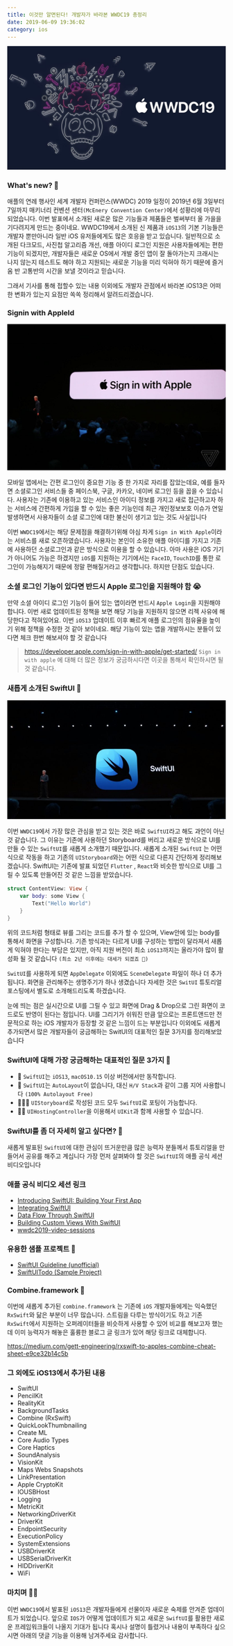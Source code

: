 ```yaml
---
title: 이것만 알면된다! 개발자가 바라본 WWDC19 총정리
date: 2019-06-09 19:36:02
category: ios
---
```


<img src="../../assets/2019-06-09/content.jpg">


### What's new? 🎁

애플의 연례 행사인 세계 개발자 컨퍼런스(WWDC) 2019 일정이  2019년 6월 3일부터 7일까지 매키너리 컨벤션 센터`(McEnery Convention Center)`에서 성황리에 마무리되었습니다. 이번 발표에서 소개된 새로운 많은 기능들과 제품들은 벌써부터 올 가을을 기다려지게 만드는 중이네요. WWDC19에서 소개된 신 제품과 `iOS13`의 기본 기능들은 개발자 뿐만아니라 일반  iOS 유저들에게도 많은 호응을 받고 있습니다.  일반적으로 소개된 다크모드, 사진첩 알고리즘 개선, 애플 아이디 로그인 지원은 사용자들에게는 편한 기능이 되겠지만, 개발자들은 새로운 OS에서 개발 중인 앱이 잘 돌아가는지 크래시는 나지 않는지 테스트도 해야 하고 지원되는 새로운 기능을 미리 익혀야 하기 때문에 즐거움 반 고통반의 시간을 보낼 것이라고 믿습니다.

그래서 기사를 통해 접할수 있는 내용 이외에도 개발자 관점에서 바라본 iOS13은 
어떠한 변화가 있는지 요점만 쏙쏙 정리해서 알려드리겠습니다.

### Signin with AppleId 

<img src="../../assets/2019-06-09/content-2.jpg">

모바일 앱에서는 간편 로그인이 중요한 기능 중 한 가지로 자리를 잡았는데요, 
예를 들자면 소셜로그인 서비스들 중 페이스북, 구글, 카카오, 네이버 로그인 등을 꼽을 수 있습니다. 
사용자는 기존에 이용하고 있는 서비스인 아이디 정보를 가지고 새로 접근하고자 하는 서비스에 간편하게 가입을 할 수 있는 좋은 기능인데 
최근 개인정보보호 이슈가 연일 발생하면서 사용자들이 소셜 로그인에 대한 불신이 생기고 있는 것도 사실입니다 

이번 `WWDC19`에서는 해당 문제점을 해결하기위해 야심 차게 `Sign in With Apple`이라는 서비스를 새로 오픈하였습니다. 
사용자는 본인이 소유한 애플 아이디를 가지고 기존에 사용하던 소셜로그인과 같은 방식으로 이용을 할 수 있습니다. 
아마 사용은 iOS 기기가 아니어도 가능은 하겠지만 `iOS`를 지원하는 기기에서는 `FaceID`, `TouchID`를 통한 로그인이 가능해지기 때문에 
정말 편해질거라고 생각합니다. 하지만 단점도 있습니다. 

### 소셜 로그인 기능이 있다면 반드시 Apple 로그인을 지원해야 함 😭

만약 소셜 아이디 로그인 기능이 들어 있는 앱이라면 반드시 `Apple Login`을 지원해야 합니다. 이번 새로 업데이트된 정책을 보면 해당 기능을 지원하지 않으면 리젝 사유에 해당한다고 적혀있어요.  이번 `iOS13` 업데이트 이후 빠르게 애플 로그인의 점유율을 높이기 위해 정책을 수정한 것 같아 보이네요. 해당 기능이 있는 앱을 개발하시는 분들이 있다면 체크 한번 해보셔야 할 것 같습니다 

> https://developer.apple.com/sign-in-with-apple/get-started/ 
`Sign in with apple` 에 대해 더 많은 정보가 궁금하시다면 이곳을 통해서 확인하시면 될 것 같습니다. 

### 새롭게 소개된 SwiftUI 💄

<img src="../../assets/2019-06-09/content-3.jpg">

이번 `WWDC19`에서 가장 많은 관심을 받고 있는 것은 바로 `SwiftUI`라고 해도 과언이 아닌 것 같습니다. 
그 이유는 기존에 사용하던 Storyboard를 버리고 새로운 방식으로 UI를 만들 수 있는 `SwiftUI`를 새롭게 소개했기 때문입니다. 
새롭게 소개된  `SwiftUI` 는 어떤 식으로 작동을 하고 기존의  `UIStoryboard`와는 어떤 식으로 다른지 간단하게 정리해보겠습니다. 
SwiftUI는 기존에 발표 되었던 `Flutter` , `React`와 비슷한 방식으로 UI를 그릴 수 있도록 만들어진 것 같은 느낌을 받았습니다.


```swift 
struct ContentView: View { 
    var body: some View { 
        Text("Hello World") 
    } 
}
```

위의 코드처럼  형태로 뷰를 그리는 코드를 추가 할 수 있으며, View안에 있는  body를 통해서 화면을 구성합니다. 
기존 방식과는 다르게 UI를 구성하는 방법이 달라져서 새롭게 익혀야 한다는 부담은 있지만, 아직 지원 버전이 최소  `iOS13`까지는 올라가야
많이 활성화 될 것 같습니다 `(최소 2년 이후에는 대세가 되겠죠 🚀)`

`SwitUI`를 사용하게 되면 `AppDelegate` 이외에도 `SceneDelegate` 파일이 하나 더 추가됩니다. 
화면을 관리해주는 생명주기가 하나 생겼습니다 자세한 것은  `SwitUI` 튜토리얼 포스팅에서 별도로 소개해드리도록 하겠습니다.

눈에 띄는 점은 실시간으로 UI를 그릴 수 있고 화면에 Drag & Drop으로 그린 화면이 코드로도 반영이 된다는 점입니다. 
UI를 그리기가 쉬워진 만큼 앞으로는 프론트앤드만 전문적으로 하는  iOS 개발자가 등장할 것 같은 느낌이 드는 부분입니다
이외에도 새롭게 추가되면서 많은 개발자들이 궁금해하는 SwitUI의 대표적인 질문 3가지를 정리해보았습니다 


### SwiftUI에 대해 가장 궁금해하는 대표적인 질문 3가지 🤔

- 📱 `SwiftUI`는 `iOS13`, `macOS10.15` 이상 버전에서만 동작합니다. 
- 📐 `SwiftUI`는 `AutoLayout`이 없습니다, 대신 `H/V Stack`과 같이 그룹 지어 사용합니다 `(100% Autolayout Free)`
- 👨🏻‍💻 `UIStoryboard`로 작성된 코드 모두 `SwiftUI`로 포팅이 가능합니다. 
- 👍🏻 `UIHostingController`을 이용해서 `UIKit`과 함께 사용할 수 있습니다. 

### SwiftUI를 좀 더 자세히 알고 싶다면?  📝

새롭게 발표된 `SwiftUI`에 대한 관심이 뜨거운만큼 많은 능력자 분들께서 튜토리얼을 만들어서 공유를 해주고 계십니다 
가장 먼저 살펴봐야 할 것은 `SwiftUI`의  애플 공식 세션 비디오입니다 


### 애플 공식 비디오 세션 링크 

- [Introducing SwiftUI: Building Your First App](https://developer.apple.com/videos/play/wwdc2019/204/)
- [Integrating SwiftUI](https://developer.apple.com/videos/play/wwdc2019/231/)
- [Data Flow Through SwiftUI](https://developer.apple.com/videos/play/wwdc2019/226/)
- [Building Custom Views With SwiftUI](https://developer.apple.com/videos/play/wwdc2019/237/)
- [wwdc2019-video-sessions](https://github.com/techinpark/wwdc2019-video-sessions)
 

### 유용한 샘플 프로젝트 🧳

- [SwiftUI Guideline (unofficial)](https://github.com/Jinxiansen/SwiftUI)
- [SwiftUITodo (Sample Project)](https://github.com/devxoul/SwiftUITodo)
 

### Combine.framework 🧠
이번에 새롭게 추가된  `combine.framework` 는 기존에 `iOS` 개발자들에게는 익숙했던 `RxSwift`와 닮은 부분이 너무 많습니다. 
스트림을 다루는 방식이기도 하고 기존 `RxSwift`에서 지원하는 오퍼레이터들을 비슷하게 사용할 수 있어 비교를 해보고자 했는데 
이미 능력자가 해놓은 훌륭한 블로그 글 링크가 있어 해당 링크로 대체합니다. 

https://medium.com/gett-engineering/rxswift-to-apples-combine-cheat-sheet-e9ce32b14c5b

### 그 외에도 iOS13에서 추가된 내용

 - SwiftUI
 - PencilKit
 - RealityKit
 - BackgroundTasks
 - Combine (RxSwift)
 - QuickLookThumbnailing
 - Create ML
 - Core Audio Types
 - Core Haptics
 - SoundAnalysis
 - VisionKit
 - Maps Webs Snapshots
 - LinkPresentation
 - Apple CryptoKit
 - IOUSBHost
 - Logging
 - MetricKit
 - NetworkingDriverKit
 - DriverKit
 - EndpointSecurity
 - ExecutionPolicy
 - SystemExtensions
 - USBDriverKit
 - USBSerialDriverKit
 - HIDDriverKit
 - WiFi
 

### 마치며 ✍🏻
이번 `WWDC19`에서 발표된 `iOS13`은 개발자들에게 선물이자 새로운 숙제를 안겨준 업데이트가 되었습니다. 
앞으로 `IOS`가 어떻게 업데이트가 되고 새로운 `SwiftUI`를 활용한 새로운 프레임워크들이 나올지 기대가 됩니다 
혹시나 설명이 틀렸거나 내용이 부족하다 싶으시면 아래의 댓글 기능을 이용해 남겨주세요 감사합니다. 
